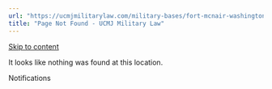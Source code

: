 ```yaml
---
url: "https://ucmjmilitarylaw.com/military-bases/fort-mcnair-washington-d-c-military-defense-lawyer-ucmj-legal-guide/%7Blocation14"
title: "Page Not Found - UCMJ Military Law"
---
```


[Skip to content](https://ucmjmilitarylaw.com/military-bases/fort-mcnair-washington-d-c-military-defense-lawyer-ucmj-legal-guide/%7Blocation14#content)

It looks like nothing was found at this location.

Notifications